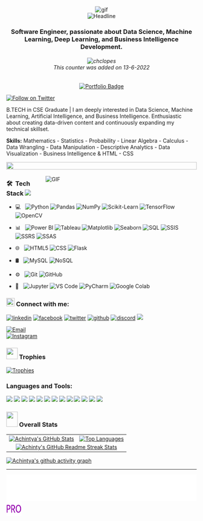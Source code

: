 <div align=center>
          <img alt="gif" align="center" src="https://github.com/Achintya-Mandal/Achintya-Mandal/edit/main/git.gif" width=300 height=300/>
    </div>

<div align=center>
        <img src="https://readme-typing-svg.herokuapp.com?color=%236FDA44&size=32&center=true&vCenter=true&width=600&height=50&lines=Hi+there+I'm+Achintya+Mandal+%F0%9F%91%8B;ML+and+DL+Learner;Passionate+Data+and+Backend+Developer;Python+language+Enthusiast" alt="Headline" />
    </div>

<h3 align="center">Software Engineer, passionate about Data Science, Machine Learning, Deep Learning, and Business Intelligence Development.</h3>

<h6 align="center"><img src="https://komarev.com/ghpvc/?username=Moataz-Elmesmary&label=Profile%20views&color=0e75b6&style=flat" alt="chclopes" /><br><i>This counter was added on 13-6-2022</i></h6>

<p align="center">
  <a href="https://moatazelmesmary.vercel.app/" target="_blank">
    <img src="https://img.shields.io/badge/-🌐 Visit%20My%20Portfolio-0e75b6?style=for-the-badge&logo=google-chrome&logoColor=white" alt="Portfolio Badge">
  </a>
</p>

<p align="left">
  <a href="https://twitter.com/intent/follow?original_referer=https%3A%2F%2Fgithub.com%2FMoatazElmesmary&screen_name=MoatazElmesmary" target="_blank">
    <img src="https://img.shields.io/twitter/follow/MoatazElmesmary?color=1DA1F2&logo=twitter&style=for-the-badge" alt="Follow on Twitter">
  </a>
</p>

B.TECH in CSE Graduate | I am deeply interested in Data Science, Machine Learning, Artificial Intelligence, and Business Intelligence. Enthusiastic about creating data-driven content and continuously expanding my technical skillset.

**Skills:**  Mathematics - Statistics - Probability - Linear Algebra - Calculus - Data Wrangling - Data Manipulation - Descriptive Analytics - Data Visualization - Business Intelligence & HTML - CSS 
<p align="center">
  <img src="https://i.imgur.com/dBaSKWF.gif" height="20" width="100%">
</p>
<img align="right" width="400" alt="GIF" src="https://blog.cloudlayer.io/content/images/2020/12/coding-freak.gif"/>

<h3> 🛠 &nbsp;Tech Stack <img src="https://media.giphy.com/media/j2pOGeGYKe2xCCKwfi/giphy.gif" width="40"></h3>

- 💻 &nbsp;
  ![Python](https://img.shields.io/badge/-Python-333333?style=flat&logo=python)
  ![Pandas](https://img.shields.io/badge/Pandas-150458?style=flat-square&logo=pandas&logoColor=white)
  ![NumPy](https://img.shields.io/badge/Numpy-013243?style=flat-square&logo=numpy&logoColor=white)
  ![Scikit-Learn](https://img.shields.io/badge/Scikit--Learn-F7931E?style=flat-square&logo=scikit-learn&logoColor=white)
  ![TensorFlow](https://img.shields.io/badge/TensorFlow-FF6F00?style=flat-square&logo=tensorflow&logoColor=white)
  ![OpenCV](https://img.shields.io/badge/-OpenCV-333333?style=flat&logo=OpenCV)

- 📊 &nbsp;
  ![Power BI](https://img.shields.io/badge/Power%20BI-F2C811?style=flat-square)
  ![Tableau](https://img.shields.io/badge/Tableau-E97627?style=flat-square)
  ![Matplotlib](https://img.shields.io/badge/Matplotlib-11557C?style=flat-square)
  ![Seaborn](https://img.shields.io/badge/Seaborn-008080?style=flat-square)
  ![SQL](https://img.shields.io/badge/SQL-4479A1?style=flat-square&logo=mysql&logoColor=white)
  ![SSIS](https://img.shields.io/badge/SSIS-4479A1?style=flat-square&logo=sql-server&logoColor=white)
  ![SSRS](https://img.shields.io/badge/SSRS-4479A1?style=flat-square&logo=sql-server&logoColor=white)
  ![SSAS](https://img.shields.io/badge/SSAS-4479A1?style=flat-square&logo=sql-server&logoColor=white)

- 🌐 &nbsp;
  ![HTML5](https://img.shields.io/badge/-HTML5-333333?style=flat&logo=HTML5)
  ![CSS](https://img.shields.io/badge/-CSS-333333?style=flat&logo=CSS3&logoColor=1572B6)
  ![Flask](https://img.shields.io/badge/-Flask-333333?style=flat&logo=flask)

- 🛢 &nbsp;
  ![MySQL](https://img.shields.io/badge/-MySQL-333333?style=flat&logo=mysql)
  ![NoSQL](https://img.shields.io/badge/-NoSQL-333333?style=flat&logo=nosql)


- ⚙️ &nbsp;
  ![Git](https://img.shields.io/badge/-Git-333333?style=flat&logo=git)
  ![GitHub](https://img.shields.io/badge/-GitHub-333333?style=flat&logo=github)

- 🔧 &nbsp;
  ![Jupyter](https://img.shields.io/badge/Jupyter-F37626?style=flat-square&logo=Jupyter&logoColor=white)
  ![VS Code](https://img.shields.io/badge/-VS%20Code-333333?style=flat&logo=visual-studio-code&logoColor=007ACC)
  ![PyCharm](https://img.shields.io/badge/-PyCharm-333333?style=flat&logo=pycharm&logoColor=007ACC)
  ![Google Colab](https://img.shields.io/badge/Google%20Colab-F9AB00?style=flat-square&logo=google-colab&logoColor=white)


<h3 align="left"><img src="https://media.giphy.com/media/5WJ6SOKeNKrSzblU4R/giphy.gif" width=22 height=22> Connect with me:</h3> 

[<img src='https://cdn3.iconfinder.com/data/icons/capsocial-round/500/linkedin-64.png' alt='linkedin' height='40'>](https://www.linkedin.com/in/MoatazElmesmary/)
[<img src='https://cdn2.iconfinder.com/data/icons/social-media-2285/512/1_Facebook_colored_svg_copy-128.png' alt='facebook' height='40'>](https://www.facebook.com/MoatazElmesmary)
[<img src='https://cdn3.iconfinder.com/data/icons/2018-social-media-logotypes/1000/2018_social_media_popular_app_logo_twitter-64.png' alt='twitter' height='40'>](https://twitter.com/MoatazElmesmary)
[<img src='https://cdn4.iconfinder.com/data/icons/social-media-logos-6/512/71-github-64.png' alt='github' height='40'>](https://github.com/Moataz-Elmesmary)
[<img src='https://cdn3.iconfinder.com/data/icons/popular-services-brands-vol-2/512/discord-64.png' alt='discord' height='40'>](https://discord.com/users/moatazelmesmary)
<img src="https://github.com/TheDudeThatCode/TheDudeThatCode/blob/master/Assets/Handshake.gif" height="32px">

<a href="mailto:rockachi7262@gmail.com"><img alt="Email" src="https://img.shields.io/badge/Email-rockachi7262@gmail.com-blue?style=flat-square&logo=gmail"></a><br>
<a href="https://www.instagram.com//"><img alt="Instagram" src="https://img.shields.io/badge/Instagram-mandal-blue?style=flat-square&logo=instagram"></a>

### <img src="https://media.tenor.com/0ENB5HuTH0gAAAAi/trophy-beker.gif"  width="30px" height="30px"> Trophies

[![Trophies](https://github-profile-trophy.vercel.app/?username=Achintya-Mandal&no-frame=true&no-bg=true&theme=juicyfresh&column=5&margin-w=5&margin-h=5)](https://github.com/ryo-ma/github-profile-trophy)

<h3 align="left">Languages and Tools:</h3>

<div>
  <img height=50 src="https://cdn.jsdelivr.net/gh/devicons/devicon/icons/python/python-original.svg"/>
  <img height=50 src="https://cdn.jsdelivr.net/gh/devicons/devicon/icons/r/r-original.svg"/>
  <img height=50 src="https://cdn.jsdelivr.net/gh/devicons/devicon/icons/html5/html5-original.svg"/>
  <img height=50 src="https://cdn.jsdelivr.net/gh/devicons/devicon/icons/css3/css3-original.svg"/>
  <img height=50 src="https://cdn.jsdelivr.net/gh/devicons/devicon/icons/git/git-plain.svg"/>
  <img height=50 src="https://cdn.jsdelivr.net/gh/devicons/devicon/icons/github/github-original.svg"/>
  <img height=50 src="https://cdn.jsdelivr.net/gh/devicons/devicon/icons/mysql/mysql-original.svg"/>
  <img height=50 src="https://cdn.jsdelivr.net/gh/devicons/devicon/icons/sqlite/sqlite-original.svg"/>
  <img height=50 src="https://cdn.jsdelivr.net/gh/devicons/devicon/icons/vscode/vscode-original.svg"/>
  <img height=50 src="https://cdn.jsdelivr.net/gh/devicons/devicon/icons/jupyter/jupyter-original.svg"/>
  <img height=50 src="https://cdn.jsdelivr.net/gh/devicons/devicon/icons/matlab/matlab-original.svg"/>
  <img height=50 src="https://cdn.jsdelivr.net/gh/devicons/devicon/icons/mongodb/mongodb-original.svg"/>
  <img height=50 src="https://cdn.jsdelivr.net/gh/devicons/devicon/icons/csharp/csharp-original.svg"/>
       
</div>


### <img src="https://media.giphy.com/media/IcnxGGAj0ubyB2r5M6/giphy.gif" width=30 height=40> Overall Stats 

<table>
  <tr>
    <td>
      <a href="https://github.com/Achintya-Mandal/github-readme-stats"> <img src="https://github-readme-stats.vercel.app/api?username=Achintya-Mandal&hide_border=true&show_icons=true" alt="Achintya's GitHub Stats" /> </a>
    </td>
    <td>
      <a href="https://github.com/Achintya-Mandal/github-readme-stats"> <img src="https://github-readme-stats.vercel.app/api/top-langs/?username=Achintya-Mandal&hide_border=true&langs_count=8&layout=compact" alt="Top Languages" /> </a>
    </td>
  </tr>
  <tr>
    <td colspan=2 align="center">
      <a href="https://git.io/streak-stats"> <img src="http://github-readme-streak-stats.herokuapp.com?user=Achintya-Mandal&hide_border=true&background=f6f8fa&currStreakLabel=000000&date_format=j%20M%5B%20Y%5D" alt="Achinty's GitHub Readme Streak Stats" /> </a>
    </td>
  </tr>
</table>

[![Achintya's github activity graph](https://github-readme-activity-graph.vercel.app/graph?username=Achintya-Mandal&theme=tokyo-night)](https://github.com/Achintya-Mandal/github-readme-activity-graph)

<hr>
 
<img align='center' height="70" alt="Thanks" width="100%" src="https://github.com/Moataz-Elmesmary/Moataz-Elmesmary/blob/main/Moataz.svg">
<a href='https://github.com/pricing'><img src='https://raw.githubusercontent.com/acervenky/animated-github-badges/master/assets/pro.gif' width='40' height='40'></a>
